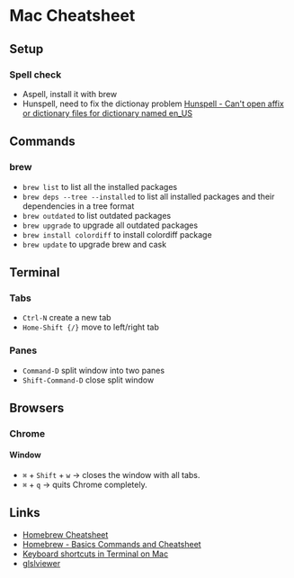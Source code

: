 # Mac Cheatsheet

## Setup

### Spell check

- Aspell, install it with brew
- Hunspell, need to fix the dictionay problem [Hunspell - Can't open affix or dictionary files for dictionary named en_US](https://stackoverflow.com/questions/8931580/hunspell-cant-open-affix-or-dictionary-files-for-dictionary-named-en-us)

## Commands

### brew

- `brew list` to list all the installed packages
- `brew deps --tree --installed` to list all installed packages and their dependencies in a tree format
- `brew outdated` to list outdated packages
- `brew upgrade` to upgrade all outdated packages
- `brew install colordiff` to install colordiff package
- `brew update` to upgrade brew and cask

## Terminal

### Tabs

- `Ctrl-N` create a new tab
- `Home-Shift {/}` move to left/right tab

### Panes

- `Command-D` split window into two panes
- `Shift-Command-D` close split window

## Browsers

### Chrome

#### Window

- `⌘` + `Shift` + `w` → closes the window with all tabs.
- `⌘` + `q` → quits Chrome completely.

## Links

- [Homebrew Cheatsheet](https://devhints.io/homebrew)
- [Homebrew - Basics Commands and Cheatsheet](https://dev.to/andremare/homebrew---basics--cheatsheet-3a3n)
- [Keyboard shortcuts in Terminal on Mac](https://support.apple.com/guide/terminal/keyboard-shortcuts-trmlshtcts/mac)
- [glslviewer](https://formulae.brew.sh/formula/glslviewer)